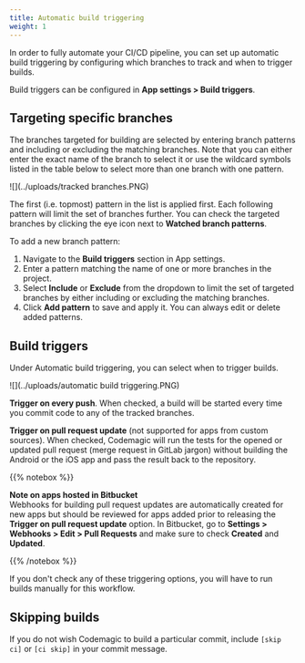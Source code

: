 ```yaml
---
title: Automatic build triggering
weight: 1
---
```


In order to fully automate your CI/CD pipeline, you can set up automatic build triggering by configuring which branches to track and when to trigger builds.

Build triggers can be configured in **App settings > Build triggers**.

## Targeting specific branches

The branches targeted for building are selected by entering branch patterns and including or excluding the matching branches. Note that you can either enter the exact name of the branch to select it or use the wildcard symbols listed in the table below to select more than one branch with one pattern.

![](../uploads/tracked branches.PNG)

The first (i.e. topmost) pattern in the list is applied first. Each following pattern will limit the set of branches further. You can check the targeted branches by clicking the eye icon next to **Watched branch patterns**.

To add a new branch pattern:

1. Navigate to the **Build triggers** section in App settings.
2. Enter a pattern matching the name of one or more branches in the project.
3. Select **Include** or **Exclude** from the dropdown to limit the set of targeted branches by either including or excluding the matching branches.
4. Click **Add pattern** to save and apply it. You can always edit or delete added patterns.

## Build triggers

Under Automatic build triggering, you can select when to trigger builds.

![](../uploads/automatic build triggering.PNG)

**Trigger on every push**. When checked, a build will be started every time you commit code to any of the tracked branches.

**Trigger on pull request update** (not supported for apps from custom sources). When checked, Codemagic will run the tests for the opened or updated pull request (merge request in GitLab jargon) without building the Android or the iOS app and pass the result back to the repository.

{{% notebox %}}

**Note on apps hosted in Bitbucket**  
Webhooks for building pull request updates are automatically created for new apps but should be reviewed for apps added prior to releasing the **Trigger on pull request update** option. In Bitbucket, go to **Settings > Webhooks > Edit > Pull Requests** and make sure to check **Created** and **Updated**.

{{% /notebox %}}

If you don't check any of these triggering options, you will have to run builds manually for this workflow.

## Skipping builds

If you do not wish Codemagic to build a particular commit, include `[skip ci]` or `[ci skip]` in your commit message.
